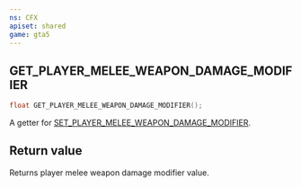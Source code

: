 ```yaml
---
ns: CFX
apiset: shared
game: gta5
---
```

## GET_PLAYER_MELEE_WEAPON_DAMAGE_MODIFIER

```c
float GET_PLAYER_MELEE_WEAPON_DAMAGE_MODIFIER();
```

A getter for [SET_PLAYER_MELEE_WEAPON_DAMAGE_MODIFIER](#_0x4A3DC7ECCC321032).

## Return value
Returns player melee weapon damage modifier value.